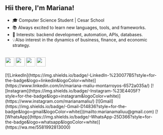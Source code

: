## Hii there, I'm Mariana!

- 🎓 Computer Science Student | Cesar School
- 📚 Always excited to learn new languages, tools, and frameworks.
- 🎯 Interests: backend development, automation, APIs, databases.
- 💡Also interest in the dynamics of business, finance, and economic strategy.

<br>
<div>
  <img heigh="30" width="30" src="https://cdn.jsdelivr.net/gh/devicons/devicon@latest/icons/python/python-original.svg" />
  <img heigh="30" width="30" src="https://cdn.jsdelivr.net/gh/devicons/devicon@latest/icons/javascript/javascript-original.svg" />
  <img heigh="30" width="30" src="https://cdn.jsdelivr.net/gh/devicons/devicon@latest/icons/html5/html5-original.svg" />
  <img heigh="30" width="30" src="https://cdn.jsdelivr.net/gh/devicons/devicon@latest/icons/css3/css3-original.svg" />
</div>
<br>

<div>
  [![LinkedIn](https://img.shields.io/badge/-LinkedIn-%230077B5?style=for-the-badge&logo=linkedin&logoColor=white)](https://www.linkedin.com/in/mariana-maliu-montarroyos-6572a035a/)
  [![Instagram](https://img.shields.io/badge/-Instagram-%23E4405F?style=for-the-badge&logo=instagram&logoColor=white)](https://www.instagram.com/marianamaliu/)
  [![Gmail](https://img.shields.io/badge/-Gmail-D14836?style=for-the-badge&logo=gmail&logoColor=white)](mailto:marianamaliuu@gmail.com)
  [![WhatsApp](https://img.shields.io/badge/-WhatsApp-25D366?style=for-the-badge&logo=whatsapp&logoColor=white)](https://wa.me/5581992813000)
</div>

          
      
